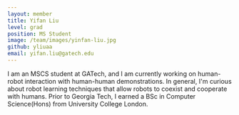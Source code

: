 ```yaml
---
layout: member
title: Yifan Liu
level: grad
position: MS Student
image: /team/images/yinfan-liu.jpg
github: yliuaa
email: yifan.liu@gatech.edu
---
```


I am an MSCS student at GATech, and I am currently working on human-robot interaction with human-human demonstrations. In general, I'm curious about robot learning techniques that allow robots to coexist and cooperate with humans. Prior to Georgia Tech, I earned a BSc in Computer Science(Hons) from University College London.
